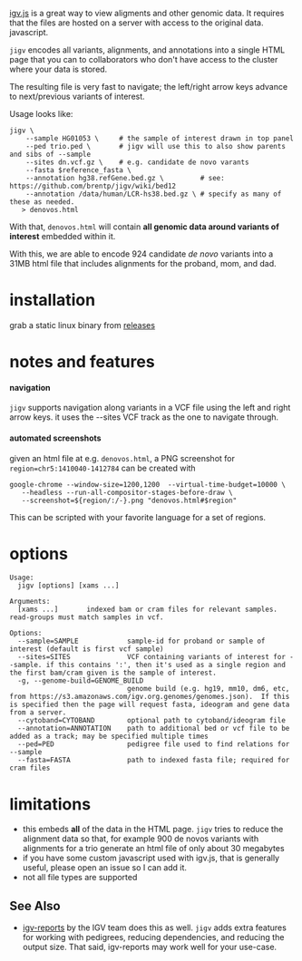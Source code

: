 [igv.js](https://github.com/igvteam/igv.js) is a great way to view aligments and other genomic data. 
It requires that the files are hosted on a server with access to the original data.
javascript.

`jigv` encodes all variants, alignments, and annotations into a single HTML page that you can
to collaborators who don't have access to the cluster where your data is stored.

The resulting file is very fast to navigate; the left/right arrow keys advance to next/previous variants of interest.

Usage looks like:

```
jigv \
    --sample HG01053 \     # the sample of interest drawn in top panel
    --ped trio.ped \       # jigv will use this to also show parents and sibs of --sample
    --sites dn.vcf.gz \    # e.g. candidate de novo varants
    --fasta $reference_fasta \
    --annotation hg38.refGene.bed.gz \         # see: https://github.com/brentp/jigv/wiki/bed12
    --annotation /data/human/LCR-hs38.bed.gz \ # specify as many of these as needed.
   > denovos.html
```
With that, `denovos.html` will contain **all genomic data around variants of interest** embedded within it.

With this, we are able to encode 924 candidate *de novo* variants into a 31MB html file that includes
alignments for the proband, mom, and dad.

# installation

grab a static linux binary from [releases](https://github.com/brentp/jigv/releases/latest)

# notes and features

#### navigation

`jigv` supports navigation along variants in a VCF file using the left and right arrow keys. it uses the --sites VCF track
as the one to navigate through.

#### automated screenshots

given an html file at e.g. `denovos.html`, a PNG screenshot for `region=chr5:1410040-1412784` can be created with

```
google-chrome --window-size=1200,1200  --virtual-time-budget=10000 \
   --headless --run-all-compositor-stages-before-draw \
   --screenshot=${region/:/-}.png "denovos.html#$region"
```

This can be scripted with your favorite language for a set of regions.

# options

```
Usage:
  jigv [options] [xams ...]

Arguments:
  [xams ...]       indexed bam or cram files for relevant samples. read-groups must match samples in vcf.

Options:
  --sample=SAMPLE            sample-id for proband or sample of interest (default is first vcf sample)
  --sites=SITES              VCF containing variants of interest for --sample. if this contains ':', then it's used as a single region and the first bam/cram given is the sample of interest.
  -g, --genome-build=GENOME_BUILD
                             genome build (e.g. hg19, mm10, dm6, etc, from https://s3.amazonaws.com/igv.org.genomes/genomes.json).  If this is specified then the page will request fasta, ideogram and gene data from a server.
  --cytoband=CYTOBAND        optional path to cytoband/ideogram file
  --annotation=ANNOTATION    path to additional bed or vcf file to be added as a track; may be specified multiple times
  --ped=PED                  pedigree file used to find relations for --sample
  --fasta=FASTA              path to indexed fasta file; required for cram files
```

# limitations

+ this embeds **all** of the data in the HTML page. `jigv` tries to reduce the alignment data
  so that, for example 900 de novos variants with alignments for a trio generate an html file of
  only about 30 megabytes
+ if you have some custom javascript used with igv.js, that is generally useful, please open an issue so I can add it.
+ not all file types are supported


## See Also

+ [igv-reports](https://github.com/igvteam/igv-reports) by the IGV team does this as well. `jigv` adds extra features for
  working with pedigrees, reducing dependencies, and reducing the output size. That said, igv-reports may work well for your
  use-case.
